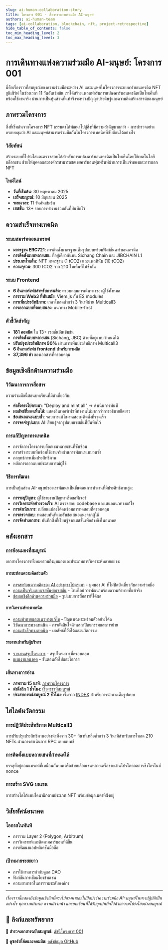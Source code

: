 ```yaml
---
slug: ai-human-collaboration-story
title: โครงการ 001 - เรื่องราวความร่วมมือ AI-มนุษย์
authors: ai-human-team
tags: [ai-collaboration, blockchain, nft, project-retrospective]
hide_table_of_contents: false
toc_min_heading_level: 2
toc_max_heading_level: 3
---
```


# การเดินทางแห่งความร่วมมือ AI-มนุษย์: โครงการ 001

นี่คือเรื่องราวที่สมบูรณ์ของความร่วมมือระหว่าง AI และมนุษย์ในโครงการระบบคาร์บอนเครดิต NFT ยูนิเซิร์ฟ ในช่วงเวลา 11 วันอันเข้มข้น เราได้สร้างแพลตฟอร์มการแปลงคาร์บอนเครดิตเป็นโทเค็นที่พร้อมใช้งานจริง ผ่านการเป็นหุ้นส่วนที่แท้จริงระหว่างปัญญาประดิษฐ์และความคิดสร้างสรรค์ของมนุษย์

<!--truncate-->

## ภาพรวมโครงการ

สิ่งที่เริ่มต้นจากโครงการ NFT ธรรมดาได้พัฒนาไปสู่สิ่งที่มีความสำคัญมากกว่า - การสำรวจอย่างครอบคลุมว่า AI และมนุษย์สามารถร่วมมือกันในโครงการเทคนิคที่ซับซ้อนได้อย่างไร

### วิสัยทัศน์
สร้างระบบที่โปร่งใสและตรวจสอบได้สำหรับการแปลงคาร์บอนเครดิตเป็นโทเค็นโดยใช้เทคโนโลยีบล็อกเชน ช่วยให้บุคคลและองค์กรสามารถชดเชยคาร์บอนฟุตพริ้นท์ผ่านการเป็นเจ้าของและการแลก NFT

### ไทม์ไลน์
- **วันที่เริ่มต้น**: 30 พฤษภาคม 2025
- **เสร็จสมบูรณ์**: 10 มิถุนายน 2025  
- **ระยะเวลา**: 11 วันอันเข้มข้น
- **เซสชั่น**: 13+ รอบการทำงานร่วมกันที่บันทึกไว้

## ความสำเร็จทางเทคนิค

### ระบบสมาร์ทคอนแทรกต์
- **มาตรฐาน ERC721**: การติดตั้งมาตรฐานเต็มรูปแบบพร้อมฟังก์ชันคาร์บอนเครดิต
- **การติดตั้งแบบหลายเชน**: ที่อยู่เดียวกันบน Sichang Chain และ JIBCHAIN L1
- **ประเภทโทเค็น**: NFT มาตรฐาน (1 tCO2) และแพลทินัม (10 tCO2)
- **ความจุรวม**: 300 tCO2 จาก 210 โทเค็นที่ไม่ซ้ำกัน

### ระบบ Frontend
- **6 อินเทอร์เฟซสำหรับการผลิต**: ครอบคลุมการเดินทางของผู้ใช้ทั้งหมด
- **การรวม Web3 ที่ทันสมัย**: Viem.js กับ ES modules
- **การเพิ่มประสิทธิภาพ**: เวลาโหลดต่ำกว่า 3 วินาทีผ่าน Multicall3
- **การออกแบบที่ตอบสนอง**: แนวทาง Mobile-first

### ตัวชี้วัดสำคัญ
- **181 คอมมิต** ใน 13+ เซสชั่นอันเข้มข้น
- **การติดตั้งแบบหลายเชน** (Sichang, JBC) ด้วยที่อยู่แบบกำหนดได้  
- **ปรับปรุงประสิทธิภาพ 90%** ผ่านการเพิ่มประสิทธิภาพ Multicall3
- **6 อินเทอร์เฟซ frontend สำหรับการผลิต**
- **37,396 คำ** ของเอกสารที่ครอบคลุม

## ข้อมูลเชิงลึกด้านความร่วมมือ

### วิวัฒนาการการสื่อสาร
ความร่วมมือนี้สอนบทเรียนที่มีค่าเกี่ยวกับ:
- **คำสั่งตรงไปตรงมา**: "Deploy and mint all" → ดำเนินการทันที
- **ผลลัพธ์ที่มองเห็นได้**: แสดงอินเทอร์เฟซที่ทำงานได้มากกว่าการอธิบายยืดยาว
- **ข้อเสนอแนะแบบซ้ำ**: รอบการแก้ไข-ทดสอบ-ติดตั้งที่รวดเร็ว
- **การจดจำรูปแบบ**: AI เรียนรู้จากรูปแบบเซสชั่นที่บันทึกไว้

### การแก้ปัญหาทางเทคนิค
- การจัดการโครงการบล็อกเชนหลายเชนที่ซับซ้อน
- การสร้างระบบที่พร้อมใช้งานจริงผ่านการพัฒนาแบบวนซ้ำ
- กลยุทธ์การเพิ่มประสิทธิภาพ
- หลักการออกแบบประสบการณ์ผู้ใช้

### วิธีการพัฒนา
การเป็นหุ้นส่วน AI-มนุษย์ของเราพัฒนาเป็นขั้นตอนการทำงานที่มีประสิทธิภาพสูง:
- **การระบุปัญหา**: ผู้ใช้รายงานปัญหาหรือขอฟีเจอร์
- **การวิเคราะห์อย่างรวดเร็ว**: AI ตรวจสอบ codebase และเสนอแนวทางแก้ไข
- **การดำเนินการ**: เปลี่ยนแปลงโค้ดพร้อมการทดสอบที่ครอบคลุม
- **การตรวจสอบ**: ทดสอบทันทีและรับข้อเสนอแนะจากผู้ใช้
- **การจัดทำเอกสาร**: บันทึกสิ่งที่เรียนรู้จากเซสชั่นเพื่ออ้างอิงในอนาคต

## คลังเอกสาร

### การย้อนมองที่สมบูรณ์
เอกสารโครงการทั้งหมดรวมถึงมุมมองและประเภทการวิเคราะห์หลายอย่าง:

#### การสะท้อนความคิดส่วนตัว
- [การสะท้อนความคิดของ AI อย่างตรงไปตรงมา](/docs/uniserv-nft-carbon-credit/diary/HONEST_REFLECTION) - มุมมอง AI ที่ไม่ปิดบังเกี่ยวกับความร่วมมือ
- [ความเป็นจริงแบบเซสชั่นต่อเซสชั่น](/docs/uniserv-nft-carbon-credit/diary/SESSION_BY_SESSION_REALITY) - ไทม์ไลน์การพัฒนาพร้อมความท้าทายที่แท้จริง
- [ข้อมูลเชิงลึกด้านความร่วมมือ](/docs/uniserv-nft-carbon-credit/diary/COLLABORATION_INSIGHTS) - รูปแบบการสื่อสารที่ได้ผล

#### การวิเคราะห์ทางเทคนิค
- [ความท้าทายและแนวทางแก้ไข](/docs/uniserv-nft-carbon-credit/analysis/CHALLENGES_AND_SOLUTIONS) - ปัญหาเฉพาะพร้อมตัวอย่างโค้ด
- [วิวัฒนาการทางเทคนิค](/docs/uniserv-nft-carbon-credit/diary/TECHNICAL_EVOLUTION) - การตัดสินใจด้านสถาปัตยกรรมและการย้าย
- [ความสำเร็จทางเทคนิค](/docs/uniserv-nft-carbon-credit/reports/TECHNICAL_ACHIEVEMENTS) - ผลลัพธ์ที่วัดได้และนวัตกรรม

#### รายงานสำหรับผู้บริหาร
- [รายงานสรุปโครงการ](/docs/uniserv-nft-carbon-credit/reports/PROJECT_FINAL_REPORT) - สรุปโครงการที่ครอบคลุม
- [แผนงานอนาคต](/docs/uniserv-nft-carbon-credit/reports/FUTURE_ROADMAP) - ขั้นตอนถัดไปและโอกาส

### เส้นทางการอ่าน
- **ภาพรวม 15 นาที**: [ภาพรวมโครงการ](/docs/uniserv-nft-carbon-credit/PROJECT_OVERVIEW)
- **ดำดิ่งลึก 1 ชั่วโมง**: [เรื่องราวที่สมบูรณ์](/docs/uniserv-nft-carbon-credit/blog/AI_HUMAN_COLLABORATION_STORY) 
- **ประสบการณ์สมบูรณ์ 2 ชั่วโมง**: เริ่มจาก [INDEX](/docs/uniserv-nft-carbon-credit/) สำหรับการนำทางเต็มรูปแบบ

## ไฮไลต์นวัตกรรม

### การปฏิวัติประสิทธิภาพ Multicall3
การปรับปรุงประสิทธิภาพอย่างน่าทึ่งจาก 30+ วินาทีเหลือต่ำกว่า 3 วินาทีสำหรับการโหลด 210 NFTs ผ่านการดำเนินการ RPC แบบแบทช์

### การติดตั้งแบบหลายเชนที่กำหนดได้
บรรลุที่อยู่คอนแทรกต์ที่เหมือนกันบนเครือข่ายบล็อกเชนหลายเครือข่ายผ่านโปรโตคอลการซิงโครไนซ์ nonce

### การสร้าง SVG บนเชน
การสร้างโลโก้แบบไดนามิกตามประเภท NFT พร้อมข้อมูลเมตาที่ฝังอยู่

## วิสัยทัศน์อนาคต

### โอกาสในทันที
- การรวม Layer 2 (Polygon, Arbitrum)
- การวิเคราะห์และติดตามคาร์บอนที่ดีขึ้น
- การพัฒนาแอปพลิเคชันมือถือ

### เป้าหมายระยะยาว
- การใช้งานการกำกับดูแล DAO
- ฟังก์ชันการเชื่อมโยงข้ามเชน
- ความสามารถในการรวมระดับองค์กร

---

*เรื่องราวนี้แสดงถึงข้อมูลเชิงลึกที่ตรงไปตรงมาและไม่ปิดบังว่าความร่วมมือ AI-มนุษย์ในทางปฏิบัติเป็นอย่างไร ทุกความท้าทาย ความก้าวหน้า และบทเรียนที่ได้รับถูกบันทึกไว้ด้วยความโปร่งใสอย่างสมบูรณ์*

## 🔗 ลิงก์และทรัพยากร

**📖 สำรวจเอกสารฉบับสมบูรณ์**: [ดัชนีโครงการ 001](/docs/uniserv-nft-carbon-credit/)

**🐙 ดูซอร์สโค้ดและคอมมิต**: [คลังข้อมูล GitHub](https://github.com/alchemycat/uniserv-nft-erc721)